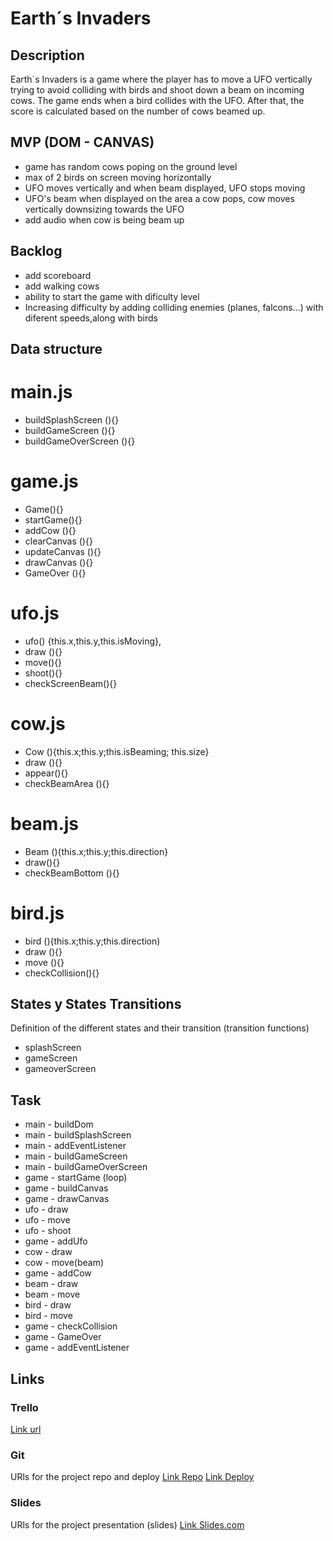 # Earth´s Invaders

## Description
Earth´s Invaders is a game where the player has to move a UFO vertically trying to avoid colliding with birds and shoot down a beam on incoming cows.  The game ends when a bird collides with the UFO. After that, the score is calculated based on the number of cows beamed up.


## MVP (DOM - CANVAS)
- game has random cows poping on the ground level
- max of 2 birds on screen moving horizontally
- UFO moves vertically and when beam displayed, UFO stops moving
- UFO's beam when displayed on the area a cow pops, cow moves vertically downsizing towards the UFO
- add audio when cow is being beam up




## Backlog
- add scoreboard
- add walking cows
- ability to start the game with dificulty level
- Increasing difficulty by adding colliding enemies (planes, falcons...) with diferent speeds,along with birds

## Data structure

# main.js

- buildSplashScreen (){}
- buildGameScreen (){}
- buildGameOverScreen (){}

# game.js

- Game(){}
- startGame(){}
- addCow (){}
- clearCanvas (){}
- updateCanvas (){}
- drawCanvas (){}
- GameOver (){}

# ufo.js

- ufo() {this.x,this.y,this.isMoving},
- draw (){}
- move(){}
- shoot(){}
- checkScreenBeam(){}

# cow.js

- Cow (){this.x;this.y;this.isBeaming; this.size}
- draw (){}
- appear(){}
- checkBeamArea (){}

# beam.js
- Beam (){this.x;this.y;this.direction}
- draw(){}
- checkBeamBottom (){}

# bird.js
- bird (){this.x;this.y;this.direction)
- draw (){}
- move (){}
- checkCollision(){}

## States y States Transitions
Definition of the different states and their transition (transition functions)

- splashScreen
- gameScreen
- gameoverScreen


## Task
- main - buildDom
- main - buildSplashScreen
- main - addEventListener
- main - buildGameScreen
- main - buildGameOverScreen
- game - startGame (loop)
- game - buildCanvas
- game - drawCanvas
- ufo - draw
- ufo - move
- ufo - shoot
- game - addUfo
- cow - draw
- cow - move(beam)
- game - addCow
- beam - draw
- beam - move
- bird - draw
- bird - move
- game - checkCollision
- game - GameOver
- game - addEventListener

## Links


### Trello
[Link url](https://trello.com/b/9lbQsShn/earths-invaders)


### Git
URls for the project repo and deploy
[Link Repo](http://github.com)
[Link Deploy](http://github.com)


### Slides
URls for the project presentation (slides)
[Link Slides.com](http://slides.com)
